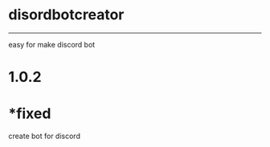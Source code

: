 # disordbotcreator
---

easy for make discord bot

# 1.0.2

  *fixed
  ===
  
create bot for discord
